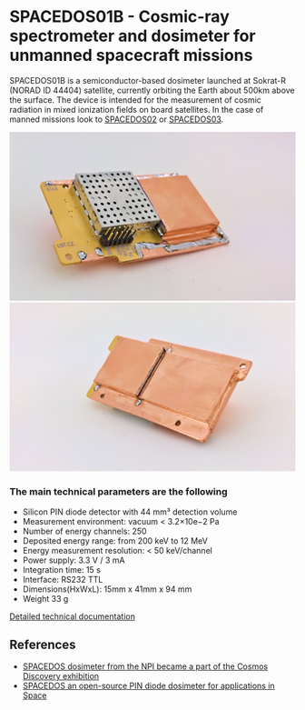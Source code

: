 # SPACEDOS01B - Cosmic-ray spectrometer and dosimeter for unmanned spacecraft missions

SPACEDOS01B is a semiconductor-based dosimeter launched at Sokrat-R (NORAD ID 44404) satellite, currently orbiting the Earth about 500km above the surface.
The device is intended for the measurement of cosmic radiation in mixed ionization fields on board satellites. In the case of manned missions look to [SPACEDOS02](https://github.com/UniversalScientificTechnologies/SPACEDOS02) or [SPACEDOS03](https://github.com/UniversalScientificTechnologies/SPACEDOS03).

![SPACEDOS01B device from bottom side](doc/src/img/SPACEDOS01B_bottom.jpg "PCB")
![SPACEDOS01B device from top side](doc/src/img/SPACEDOS01B_top.jpg "PCB")

### The main technical parameters are the following 

* Silicon PIN diode detector with 44 mm³ detection volume
* Measurement environment: vacuum < 3.2×10e−2 Pa
* Number of energy channels: 250
* Deposited energy range: from 200 keV to 12 MeV
* Energy measurement resolution: < 50 keV/channel
* Power supply: 3.3 V / 3 mA 
* Integration time: 15 s
* Interface: RS232 TTL
* Dimensions(HxWxL): 15mm x 41mm x 94 mm
* Weight 33 g

[Detailed technical documentation](doc/src/SPACEDOS01B.md)

## References

  * [SPACEDOS dosimeter from the NPI became a part of the Cosmos Discovery exhibition](http://www.ujf.cas.cz/en/news/SPACEDOS-dosimeter-from-the-NPI-became-a-part-of-the-Cosmos-Discovery-exhibition/)
  * [SPACEDOS an open-source PIN diode dosimeter for applications in Space](https://indico.ujf.cas.cz/event/2/contributions/27/attachments/25/46/Po-1315-Kakona-774711333.pdf)
 

